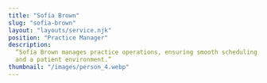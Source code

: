 ```yaml
---
title: "Sofía Brown"
slug: "sofia-brown"
layout: "layouts/service.njk"
position: "Practice Manager"
description:
  “Sofía Brown manages practice operations, ensuring smooth scheduling, billing,
  and a patient environment.”
thumbnail: "/images/person_4.webp"
---
```

